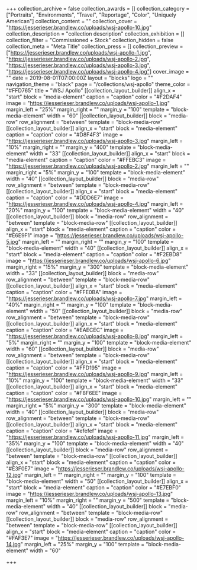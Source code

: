 +++
collection_archive = false
collection_awards = []
collection_category = ["Portraits", "Environments", "Travel", "Reportage", "Color", "Uniquely American"]
collection_content = ""
collection_cover = "https://jesserieser.brandlew.co/uploads/wsj-apollo-10.jpg"
collection_description = "collection description"
collection_exhibition = []
collection_filter = "Commissioned + Stock"
collection_hidden = false
collection_meta = "Meta Title"
collection_press = []
collection_preview = ["https://jesserieser.brandlew.co/uploads/wsj-apollo-1.jpg", "https://jesserieser.brandlew.co/uploads/wsj-apollo-2.jpg", "https://jesserieser.brandlew.co/uploads/wsj-apollo-3.jpg", "https://jesserieser.brandlew.co/uploads/wsj-apollo-4.jpg"]
cover_image = ""
date = 2019-08-01T07:00:00Z
layout = "blocks"
logo = ""
navigation_theme = "black"
page = "/collections/wsj-apollo"
theme_color = "#FFD765"
title = "WSJ Apollo"
[[collection_layout_builder]]
align_x = "start"
block = "media-element"
caption = "caption"
color = "#F2DAF4"
image = "https://jesserieser.brandlew.co/uploads/wsj-apollo-1.jpg"
margin_left = "25%"
margin_right = ""
margin_y = "100"
template = "block-media-element"
width = "60"
[[collection_layout_builder]]
block = "media-row"
row_alignment = "between"
template = "block-media-row"
[[collection_layout_builder]]
align_x = "start"
block = "media-element"
caption = "caption"
color = "#D8F4F3"
image = "https://jesserieser.brandlew.co/uploads/wsj-apollo-3.jpg"
margin_left = "10%"
margin_right = ""
margin_y = "400"
template = "block-media-element"
width = "33"
[[collection_layout_builder]]
align_x = "start"
block = "media-element"
caption = "caption"
color = "#FFEBC3"
image = "https://jesserieser.brandlew.co/uploads/wsj-apollo-2.jpg"
margin_left = ""
margin_right = "5%"
margin_y = "100"
template = "block-media-element"
width = "40"
[[collection_layout_builder]]
block = "media-row"
row_alignment = "between"
template = "block-media-row"
[[collection_layout_builder]]
align_x = "start"
block = "media-element"
caption = "caption"
color = "#DDD6E7"
image = "https://jesserieser.brandlew.co/uploads/wsj-apollo-4.jpg"
margin_left = "20%"
margin_y = "100"
template = "block-media-element"
width = "40"
[[collection_layout_builder]]
block = "media-row"
row_alignment = "between"
template = "block-media-row"
[[collection_layout_builder]]
align_x = "start"
block = "media-element"
caption = "caption"
color = "#E6E9F1"
image = "https://jesserieser.brandlew.co/uploads/wsj-apollo-5.jpg"
margin_left = ""
margin_right = ""
margin_y = "100"
template = "block-media-element"
width = "40"
[[collection_layout_builder]]
align_x = "start"
block = "media-element"
caption = "caption"
color = "#F2EBD8"
image = "https://jesserieser.brandlew.co/uploads/wsj-apollo-6.jpg"
margin_right = "15%"
margin_y = "300"
template = "block-media-element"
width = "33"
[[collection_layout_builder]]
block = "media-row"
row_alignment = "between"
template = "block-media-row"
[[collection_layout_builder]]
align_x = "start"
block = "media-element"
caption = "caption"
color = "#FFE0BA"
image = "https://jesserieser.brandlew.co/uploads/wsj-apollo-7.jpg"
margin_left = "40%"
margin_right = ""
margin_y = "100"
template = "block-media-element"
width = "50"
[[collection_layout_builder]]
block = "media-row"
row_alignment = "between"
template = "block-media-row"
[[collection_layout_builder]]
align_x = "start"
block = "media-element"
caption = "caption"
color = "#EAECEC"
image = "https://jesserieser.brandlew.co/uploads/wsj-apollo-8.jpg"
margin_left = "5%"
margin_right = ""
margin_y = "100"
template = "block-media-element"
width = "60"
[[collection_layout_builder]]
block = "media-row"
row_alignment = "between"
template = "block-media-row"
[[collection_layout_builder]]
align_x = "start"
block = "media-element"
caption = "caption"
color = "#FFD195"
image = "https://jesserieser.brandlew.co/uploads/wsj-apollo-9.jpg"
margin_left = "10%"
margin_y = "100"
template = "block-media-element"
width = "33"
[[collection_layout_builder]]
align_x = "start"
block = "media-element"
caption = "caption"
color = "#F8F6EE"
image = "https://jesserieser.brandlew.co/uploads/wsj-apollo-10.jpg"
margin_left = ""
margin_right = "5%"
margin_y = "300"
template = "block-media-element"
width = "40"
[[collection_layout_builder]]
block = "media-row"
row_alignment = "between"
template = "block-media-row"
[[collection_layout_builder]]
align_x = "start"
block = "media-element"
caption = "caption"
color = "#efefef"
image = "https://jesserieser.brandlew.co/uploads/wsj-apollo-11.jpg"
margin_left = "35%"
margin_y = "100"
template = "block-media-element"
width = "40"
[[collection_layout_builder]]
block = "media-row"
row_alignment = "between"
template = "block-media-row"
[[collection_layout_builder]]
align_x = "start"
block = "media-element"
caption = "caption"
color = "#E3F0E7"
image = "https://jesserieser.brandlew.co/uploads/wsj-apollo-12.jpg"
margin_left = ""
margin_right = ""
margin_y = "100"
template = "block-media-element"
width = "50"
[[collection_layout_builder]]
align_x = "start"
block = "media-element"
caption = "caption"
color = "#E7EBF0"
image = "https://jesserieser.brandlew.co/uploads/wsj-apollo-13.jpg"
margin_left = "10%"
margin_right = ""
margin_y = "500"
template = "block-media-element"
width = "40"
[[collection_layout_builder]]
block = "media-row"
row_alignment = "between"
template = "block-media-row"
[[collection_layout_builder]]
block = "media-row"
row_alignment = "between"
template = "block-media-row"
[[collection_layout_builder]]
align_x = "start"
block = "media-element"
caption = "caption"
color = "#FAF3E7"
image = "https://jesserieser.brandlew.co/uploads/wsj-apollo-14.jpg"
margin_left = "25%"
margin_y = "100"
template = "block-media-element"
width = "60"

+++
